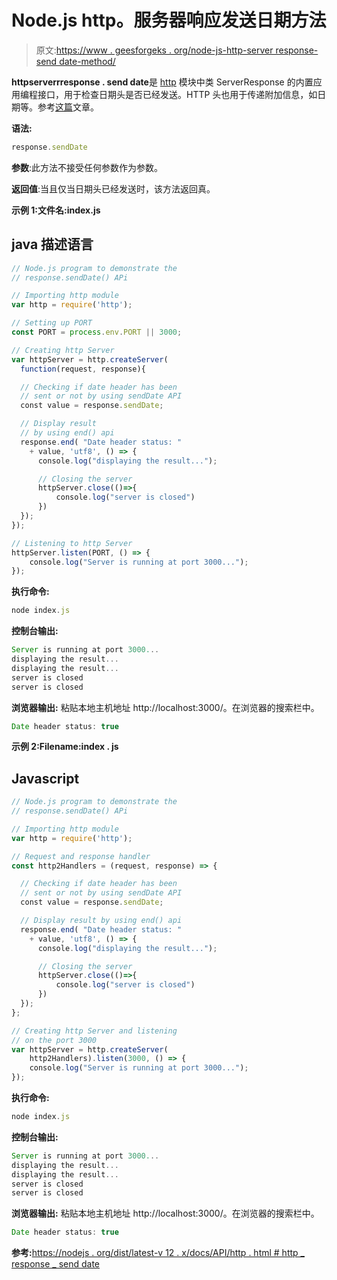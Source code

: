 # Node.js http。服务器响应发送日期方法

> 原文:[https://www . geesforgeks . org/node-js-http-server response-send date-method/](https://www.geeksforgeeks.org/node-js-http-serverresponse-senddate-method/)

**httpserverrresponse . send date**是 [http](https://www.geeksforgeeks.org/node-js-http-module/#:~:text=The%20HTTP%20module%20creates%20an,with%20the%20help%20of%20http.) 模块中类 ServerResponse 的内置应用编程接口，用于检查日期头是否已经发送。HTTP 头也用于传递附加信息，如日期等。参考[这篇](https://www.geeksforgeeks.org/http-headers-date/)文章。

**语法:**

```js
response.sendDate
```

**参数**:此方法不接受任何参数作为参数。

**返回值**:当且仅当日期头已经发送时，该方法返回真。

**示例 1:文件名:index.js**

## java 描述语言

```js
// Node.js program to demonstrate the  
// response.sendDate() APi

// Importing http module 
var http = require('http'); 

// Setting up PORT 
const PORT = process.env.PORT || 3000; 

// Creating http Server 
var httpServer = http.createServer(
  function(request, response){ 

  // Checking if date header has been
  // sent or not by using sendDate API
  const value = response.sendDate;

  // Display result
  // by using end() api
  response.end( "Date header status: " 
    + value, 'utf8', () => { 
      console.log("displaying the result..."); 

      // Closing the server
      httpServer.close(()=>{
          console.log("server is closed")
      })
  }); 
}); 

// Listening to http Server 
httpServer.listen(PORT, () => { 
    console.log("Server is running at port 3000..."); 
});
```

**执行命令:**

```js
node index.js
```

**控制台输出:**

```js
Server is running at port 3000...
displaying the result...
displaying the result...
server is closed
server is closed
```

**浏览器输出:** 粘贴本地主机地址 http://localhost:3000/。在浏览器的搜索栏中。

```js
Date header status: true
```

**示例 2:Filename:index . js**

## Javascript

```js
// Node.js program to demonstrate the  
// response.sendDate() APi

// Importing http module 
var http = require('http'); 

// Request and response handler 
const http2Handlers = (request, response) => { 

  // Checking if date header has been
  // sent or not by using sendDate API
  const value = response.sendDate;

  // Display result by using end() api
  response.end( "Date header status: "
    + value, 'utf8', () => { 
      console.log("displaying the result..."); 

      // Closing the server
      httpServer.close(()=>{
          console.log("server is closed")
      })
  });
}; 

// Creating http Server and listening
// on the port 3000
var httpServer = http.createServer(
    http2Handlers).listen(3000, () => { 
    console.log("Server is running at port 3000..."); 
});
```

**执行命令:**

```js
node index.js
```

**控制台输出:**

```js
Server is running at port 3000...
displaying the result...
displaying the result...
server is closed
server is closed
```

**浏览器输出:** 粘贴本地主机地址 http://localhost:3000/。在浏览器的搜索栏中。

```js
Date header status: true
```

**参考:**[https://nodejs . org/dist/latest-v 12 . x/docs/API/http . html # http _ response _ send date](https://nodejs.org/dist/latest-v12.x/docs/api/http.html#http_response_senddate)